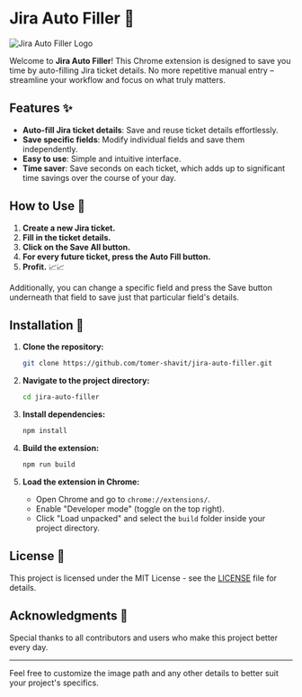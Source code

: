 # Jira Auto Filler 🚀

![Jira Auto Filler Logo](path/to/your/logo.png)

Welcome to **Jira Auto Filler**! This Chrome extension is designed to save you time by auto-filling Jira ticket details. No more repetitive manual entry – streamline your workflow and focus on what truly matters.

## Features ✨

- **Auto-fill Jira ticket details**: Save and reuse ticket details effortlessly.
- **Save specific fields**: Modify individual fields and save them independently.
- **Easy to use**: Simple and intuitive interface.
- **Time saver**: Save seconds on each ticket, which adds up to significant time savings over the course of your day.

## How to Use 📝

1. **Create a new Jira ticket.**
2. **Fill in the ticket details.**
3. **Click on the Save All button.**
4. **For every future ticket, press the Auto Fill button.**
5. **Profit.** 📈📈

Additionally, you can change a specific field and press the Save button underneath that field to save just that particular field's details.

## Installation 🔧

1. **Clone the repository:**

   ```bash
   git clone https://github.com/tomer-shavit/jira-auto-filler.git
   ```

2. **Navigate to the project directory:**

   ```bash
   cd jira-auto-filler
   ```

3. **Install dependencies:**

   ```bash
   npm install
   ```

4. **Build the extension:**

   ```bash
   npm run build
   ```

5. **Load the extension in Chrome:**
   - Open Chrome and go to `chrome://extensions/`.
   - Enable "Developer mode" (toggle on the top right).
   - Click "Load unpacked" and select the `build` folder inside your project directory.

## License 📄

This project is licensed under the MIT License - see the [LICENSE](LICENSE) file for details.

## Acknowledgments 🙏

Special thanks to all contributors and users who make this project better every day.

---

Feel free to customize the image path and any other details to better suit your project's specifics.

